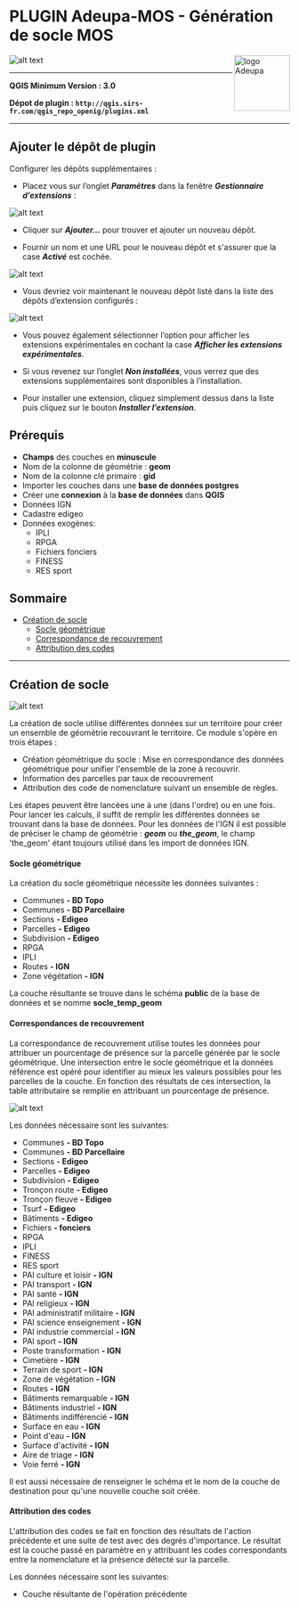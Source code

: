 # PLUGIN Adeupa-MOS - Génération de socle MOS

![alt text](./illustrations/signature_email.png "logo sirs")
<img align="right" src="/illustrations/logo_adeupa.png" alt="logo Adeupa" width=100/>

***
**QGIS Minimum Version : 3.0**

**Dépot de plugin : `http://qgis.sirs-fr.com/qgis_repo_openig/plugins.xml`**

***

## Ajouter le dépôt de plugin

Configurer les dépôts supplémentaires :

- Placez vous sur l’onglet __*Paramètres*__ dans la fenêtre __*Gestionnaire d’extensions*__ :

![alt text](illustrations/plugin_manager_settings.png "Fonctionnement")

- Cliquer sur __*Ajouter...*__ pour trouver et ajouter un nouveau dépôt.

- Fournir un nom et une URL pour le nouveau dépôt et s'assurer que la case __*Activé*__ est cochée.

![alt text](illustrations/new_plugins_setting.png "Fonctionnement")

- Vous devriez voir maintenant le nouveau dépôt listé dans la liste des dépôts d’extension configurés :

![alt text](illustrations/new_plugin_added.png "Fonctionnement")

- Vous pouvez également sélectionner l’option pour afficher les extensions expérimentales en cochant la case __*Afficher les extensions expérimentales*__.

- Si vous revenez sur l’onglet __*Non installées*__, vous verrez que des extensions supplémentaires sont disponibles à l’installation.

- Pour installer une extension, cliquez simplement dessus dans la liste puis cliquez sur le bouton __*Installer l’extension*__.

## Prérequis

- **Champs** des couches en **minuscule**
- Nom de la colonne de géométrie : **geom**
- Nom de la colonne clé primaire : **gid**
- Importer les couches dans une **base de données postgres**
- Créer une **connexion** à la **base de données** dans **QGIS**
- Données IGN
- Cadastre edigeo
- Données exogènes:
  - IPLI
  - RPGA
  - Fichiers fonciers
  - FINESS
  - RES sport

## <a id="up"> Sommaire </a>
* [Création de socle](#-module-1-)
  * [Socle géométrique](#-module-1-)
  * [Correspondance de recouvrement](#-module-1-)
  * [Attribution des codes](#-module-1-)

***
## <a id="mod1"> Création de socle </a>

![alt text](illustrations/adeupa_create_socle.png "Interface création de socle")

La création de socle utilise différentes données sur un territoire pour créer un ensemble de géométrie recouvrant le territoire.
Ce module s'opère en trois étapes :
  - Création géométrique du socle : Mise en correspondance des données géométrique pour unifier l'ensemble de la zone à recouvrir.
  - Information des parcelles par taux de recouvrement
  - Attribution des code de nomenclature suivant un ensemble de règles.

Les étapes peuvent être lancées une à une (dans l'ordre) ou en une fois.
Pour lancer les calculs, il suffit de remplir les différentes données se trouvant dans la base de données.
Pour les données de l'IGN il est possible de préciser le champ de géométrie : __*geom*__ ou __*the_geom*__, le champ 'the_geom' étant toujours utilisé dans les import de données IGN.

#### <a id="mod1"> Socle géométrique </a>
La création du socle géométrique nécessite les données suivantes :
  - Communes  __- BD Topo__
  - Communes  __- BD Parcellaire__
  - Sections  __- Edigeo__
  - Parcelles  __- Edigeo__
  - Subdivision  __- Edigeo__
  - RPGA
  - IPLI
  - Routes __- IGN__
  - Zone végétation __- IGN__

La couche résultante se trouve dans le schéma **public** de la base de données et se nomme **socle_temp_geom**

#### <a id="mod1"> Correspondances de recouvrement </a>
La correspondance de recouvrement utilise toutes les données pour attribuer un pourcentage de présence sur la parcelle générée par le socle géométrique. Une intersection entre le socle géométrique et la données référence est opéré pour identifier au mieux les valeurs possibles pour les parcelles de la couche. En fonction des résultats de ces intersection, la table attributaire se remplie en attribuant un pourcentage de présence.

![alt text](illustrations/adeupa_create_socle.png "Interface création de socle")

Les données nécessaire sont les suivantes:
  - Communes  __- BD Topo__
  - Communes __- BD Parcellaire__
  - Sections __- Edigeo__
  - Parcelles __- Edigeo__
  - Subdivision __- Edigeo__
  - Tronçon route __- Edigeo__
  - Tronçon fleuve __- Edigeo__
  - Tsurf __- Edigeo__
  - Bâtiments __- Edigeo__
  - Fichiers __- fonciers__
  - RPGA
  - IPLI
  - FINESS
  - RES sport
  - PAI culture et loisir __- IGN__
  - PAI transport __- IGN__
  - PAI santé __- IGN__
  - PAI religieux __- IGN__
  - PAI administratif militaire __- IGN__
  - PAI science enseignement __- IGN__
  - PAI industrie commercial __- IGN__
  - PAI sport __- IGN__
  - Poste transformation __- IGN__
  - Cimetière __- IGN__
  - Terrain de sport __- IGN__
  - Zone de végétation __- IGN__
  - Routes __- IGN__
  - Bâtiments remarquable __- IGN__
  - Bâtiments industriel __- IGN__
  - Bâtiments indifférencié __- IGN__
  - Surface en eau __- IGN__
  - Point d'eau __- IGN__
  - Surface d'activité __- IGN__
  - Aire de triage __- IGN__
  - Voie ferré __- IGN__

Il est aussi nécessaire de renseigner le schéma et le nom de la couche de destination pour qu'une nouvelle couche soit créée.

#### <a id="mod1"> Attribution des codes </a>
L'attribution des codes se fait en fonction des résultats de l'action précédente et une suite de test avec des degrés d'importance.
Le résultat est la couche passé en paramètre en y attribuant les codes correspondants entre la nomenclature et la présence détecté sur la parcelle.

Les données nécessaire sont les suivantes:
  - Couche résultante de l'opération précédente
